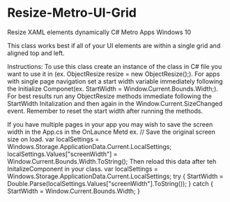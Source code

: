 Resize-Metro-UI-Grid
====================

Resize XAML elements dynamically C# Metro Apps Windows 10

This class works best if all of your UI elements are within a single grid and aligned top and left.

Instructions:
To use this class create an instance of the class in C# file you want to use it in
(ex. ObjectResize resize = new ObjectResize();).   For apps with single page navigation set a start width variable immediately following the Initialize Componet(ex.  StartWidth = Window.Current.Bounds.Width;).   For best results run any ObjectResize methods immediate following the StartWidth Initalization and then again in the Window.Current.SizeChanged event.  Remember to reset the start width after running the methods.  

If you have multiple pages in your app you may wish to save the screen width in the App.cs in the OnLaunce Metd ex.                     // Save the original screen size on load.
            var localSettings = Windows.Storage.ApplicationData.Current.LocalSettings;
            localSettings.Values["screenWidth"] = Window.Current.Bounds.Width.ToString();
Then reload this data after teh InitalizeComponent in your class.
            var localSettings = Windows.Storage.ApplicationData.Current.LocalSettings;
            try { StartWidth = Double.Parse(localSettings.Values["screenWidth"].ToString()); }
            catch { StartWidth = Window.Current.Bounds.Width; }
            
            
